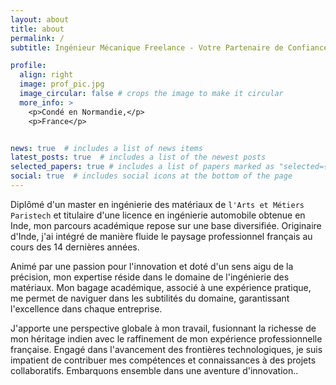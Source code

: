 ```yaml
---
layout: about
title: about
permalink: /
subtitle: Ingénieur Mécanique Freelance - Votre Partenaire de Confiance pour l'Excellence Technique 

profile:
  align: right
  image: prof_pic.jpg
  image_circular: false # crops the image to make it circular
  more_info: >
    <p>Condé en Normandie,</p>
    <p>France</p>


news: true  # includes a list of news items
latest_posts: true  # includes a list of the newest posts
selected_papers: true # includes a list of papers marked as "selected={true}"
social: true  # includes social icons at the bottom of the page
---
```


Diplômé d'un master en ingénierie des matériaux de `l'Arts et Métiers Paristech` et titulaire d'une licence en ingénierie automobile obtenue en Inde, mon parcours académique repose sur une base diversifiée. Originaire d'Inde, j'ai intégré de manière fluide le paysage professionnel français au cours des 14 dernières années.

Animé par une passion pour l'innovation et doté d'un sens aigu de la précision, mon expertise réside dans le domaine de l'ingénierie des matériaux. Mon bagage académique, associé à une expérience pratique, me permet de naviguer dans les subtilités du domaine, garantissant l'excellence dans chaque entreprise.

J'apporte une perspective globale à mon travail, fusionnant la richesse de mon héritage indien avec le raffinement de mon expérience professionnelle française. Engagé dans l'avancement des frontières technologiques, je suis impatient de contribuer mes compétences et connaissances à des projets collaboratifs. Embarquons ensemble dans une aventure d'innovation..